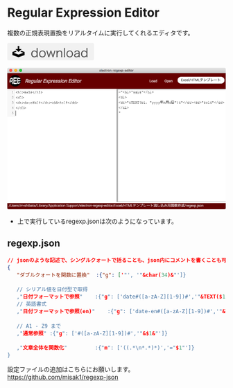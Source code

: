 # Regular Expression Editor

複数の正規表現置換をリアルタイムに実行してくれるエディタです。

<p>
<a href="https://github.com/misak1/electron-regexp-editor/releases/">
<img src="https://github.com/misak1/electron-regexp-editor/blob/images/images/download.png?raw=true" width="200" alt="DOWNLOAD">
</a>
</p>

<img src="https://github.com/misak1/electron-regexp-editor/blob/images/images/%E3%82%B9%E3%82%AF%E3%83%AA%E3%83%BC%E3%83%B3%E3%82%B7%E3%83%A7%E3%83%83%E3%83%88%202016-12-30%2015.02.28.png?raw=true" alt="スクリーンショット" width="720">

- 上で実行しているregexp.jsonは次のようになっています。

## regexp.json
```json
// jsonのような記述で、シングルクォートで括ることも、json内にコメントを書くことも可能です。
{
   "ダブルクォートを関数に置換"  :{"g": ['"', '"&char(34)&"']}

   // シリアル値を日付型で取得
   ,"日付フォーマットで参照"    :{"g": ['date#([a-zA-Z][1-9])#','"&TEXT($1, "yyyy年m月d日")&"']}
   // 英語書式
   ,"日付フォーマットで参照(en)"    :{"g": ['date-en#([a-zA-Z][1-9])#','"&TEXT($1, "[$-409]mmmm d, yyyy;@")&"']}

   // A1 - Z9 まで
   ,"通常参照" :{"g": ['#([a-zA-Z][1-9])#','"&$1&"']}

   ,"文章全体を関数化"         :{"m": ['((.*\n*.*)*)','="$1"']}
}
```


設定ファイルの追加はこちらにお願いします。  
https://github.com/misak1/regexp-json
